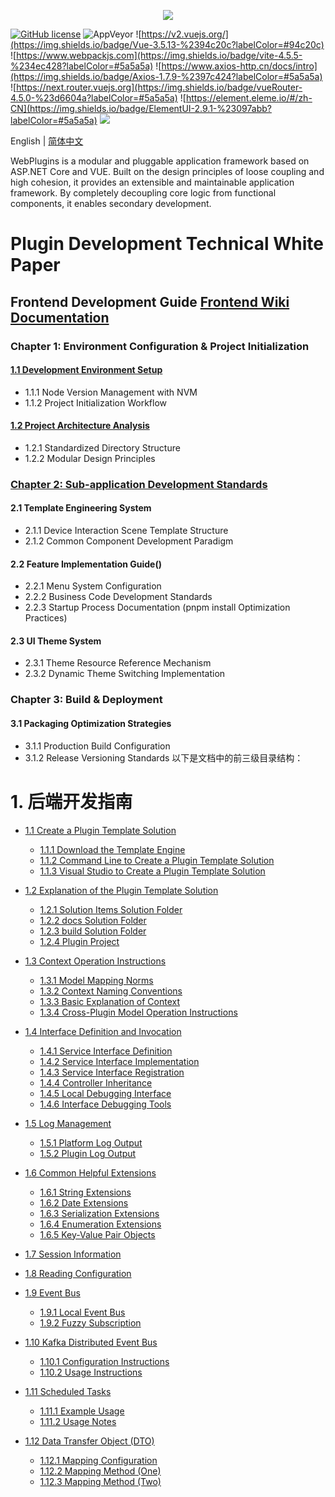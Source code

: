 <p align="center" dir="auto">
  <a href="https://opensource.ganweicloud.com" rel="nofollow">
    <img style="max-width:100%;" src="https://github.com/ganweisoft/WebPlugins/blob/main/src/logo.jpg">
  </a>
</p>

[![GitHub license](https://camo.githubusercontent.com/5eaf3ed8a7e8ccb15c21d967b8635ac79e8b1865da3a5ccf78d2572a3e10738a/68747470733a2f2f696d672e736869656c64732e696f2f6769746875622f6c6963656e73652f646f746e65742f6173706e6574636f72653f636f6c6f723d253233306230267374796c653d666c61742d737175617265)](https://github.com/ganweisoft/WebPlugins/blob/main/LICENSE) ![AppVeyor](https://ci.appveyor.com/api/projects/status/v8gfh6pe2u2laqoa?svg=true) ![https://v2.vuejs.org/](https://img.shields.io/badge/Vue-3.5.13-%2394c20c?labelColor=#94c20c) ![https://www.webpackjs.com](https://img.shields.io/badge/vite-4.5.5-%234ec428?labelColor=#5a5a5a) ![https://www.axios-http.cn/docs/intro](https://img.shields.io/badge/Axios-1.7.9-%2397c424?labelColor=#5a5a5a) ![https://next.router.vuejs.org](https://img.shields.io/badge/vueRouter-4.5.0-%23d6604a?labelColor=#5a5a5a) ![https://element.eleme.io/#/zh-CN](https://img.shields.io/badge/ElementUI-2.9.1-%23097abb?labelColor=#5a5a5a) ![](https://img.shields.io/badge/join-discord-infomational)

English | [简体中文](README-CN.md)

WebPlugins is a modular and pluggable application framework based on ASP.NET Core and VUE. Built on the design principles of loose coupling and high cohesion, it provides an extensible and maintainable application framework. By completely decoupling core logic from functional components, it enables secondary development.

# Plugin Development Technical White Paper

## Frontend Development Guide [Frontend Wiki Documentation](https://github.com/ganweisoft/WebPlugins/wiki/front%E2%80%90end.README.zh%E2%80%90cn)

### Chapter 1: Environment Configuration & Project Initialization
#### [1.1 Development Environment Setup](https://github.com/ganweisoft/WebPlugins/wiki/front%E2%80%90end#1-install-using-nvm)
- 1.1.1 Node Version Management with NVM
- 1.1.2 Project Initialization Workflow

#### [1.2 Project Architecture Analysis](https://github.com/ganweisoft/WebPlugins/wiki/front%E2%80%90end#2-project-structure-description)
- 1.2.1 Standardized Directory Structure
- 1.2.2 Modular Design Principles

### [Chapter 2: Sub-application Development Standards](https://github.com/ganweisoft/WebPlugins/wiki/front%E2%80%90end.README#3-sub-application-development)
#### 2.1 Template Engineering System
- 2.1.1 Device Interaction Scene Template Structure
- 2.1.2 Common Component Development Paradigm

#### 2.2 Feature Implementation Guide()
- 2.2.1 Menu System Configuration
- 2.2.2 Business Code Development Standards
- 2.2.3 Startup Process Documentation (pnpm install Optimization Practices)

#### 2.3 UI Theme System
- 2.3.1 Theme Resource Reference Mechanism
- 2.3.2 Dynamic Theme Switching Implementation

### Chapter 3: Build & Deployment
#### 3.1 Packaging Optimization Strategies
- 3.1.1 Production Build Configuration
- 3.1.2 Release Versioning Standards
以下是文档中的前三级目录结构：

# 1. 后端开发指南

- [1.1 Create a Plugin Template Solution](https://github.com/ganweisoft/WebPlugins/wiki/back%E2%80%90end#11-%E5%88%9B%E5%BB%BA%E6%8F%92%E4%BB%B6%E6%A8%A1%E6%9D%BF%E8%A7%A3%E5%86%B3%E6%96%B9%E6%A1%88)
  - [1.1.1 Download the Template Engine](https://github.com/ganweisoft/WebPlugins/wiki/back%E2%80%90end#111-%E4%B8%8B%E8%BD%BD%E6%A8%A1%E6%9D%BF%E5%BC%95%E6%93%8E)
  - [1.1.2 Command Line to Create a Plugin Template Solution](https://github.com/ganweisoft/WebPlugins/wiki/back%E2%80%90end#112-%E5%91%BD%E4%BB%A4%E8%A1%8C%E5%88%9B%E5%BB%BA%E6%8F%92%E4%BB%B6%E6%A8%A1%E6%9D%BF%E8%A7%A3%E5%86%B3%E6%96%B9%E6%A1%88)
  - [1.1.3 Visual Studio to Create a Plugin Template Solution](https://github.com/ganweisoft/WebPlugins/wiki/back%E2%80%90end#113-visualstudio%E5%88%9B%E5%BB%BA%E6%8F%92%E4%BB%B6%E6%A8%A1%E6%9D%BF%E8%A7%A3%E5%86%B3%E6%96%B9%E6%A1%88)

- [1.2 Explanation of the Plugin Template Solution](https://github.com/ganweisoft/WebPlugins/wiki/back%E2%80%90end#12-%E6%8F%92%E4%BB%B6%E6%A8%A1%E6%9D%BF%E8%A7%A3%E5%86%B3%E6%96%B9%E6%A1%88%E8%AF%B4%E6%98%8E)
  - [1.2.1 Solution Items Solution Folder](https://github.com/ganweisoft/WebPlugins/wiki/back%E2%80%90end#121-solution-items%E8%A7%A3%E5%86%B3%E6%96%B9%E6%A1%88%E6%96%87%E4%BB%B6%E5%A4%B9)
  - [1.2.2 docs Solution Folder](https://github.com/ganweisoft/WebPlugins/wiki/back%E2%80%90end#122-docs%E8%A7%A3%E5%86%B3%E6%96%B9%E6%A1%88%E6%96%87%E4%BB%B6%E5%A4%B9)
  - [1.2.3 build Solution Folder](https://github.com/ganweisoft/WebPlugins/wiki/back%E2%80%90end#123-build%E8%A7%A3%E5%86%B3%E6%96%B9%E6%A1%88%E6%96%87%E4%BB%B6%E5%A4%B9)
  - [1.2.4 Plugin Project](https://github.com/ganweisoft/WebPlugins/wiki/back%E2%80%90end#124-%E6%8F%92%E4%BB%B6%E9%A1%B9%E7%9B%AE)

- [1.3 Context Operation Instructions](https://github.com/ganweisoft/WebPlugins/wiki/back%E2%80%90end#13-%E4%B8%8A%E4%B8%8B%E6%96%87%E6%93%8D%E4%BD%9C%E8%AF%B4%E6%98%8E)
  - [1.3.1 Model Mapping Norms](https://github.com/ganweisoft/WebPlugins/wiki/back%E2%80%90end#131-%E6%A8%A1%E5%9E%8B%E6%98%A0%E5%B0%84%E8%A7%84%E8%8C%83)
  - [1.3.2 Context Naming Conventions](https://github.com/ganweisoft/WebPlugins/wiki/back%E2%80%90end#132-%E4%B8%8A%E4%B8%8B%E6%96%87%E5%91%BD%E5%90%8D%E8%A7%84%E8%8C%83)
  - [1.3.3 Basic Explanation of Context](https://github.com/ganweisoft/WebPlugins/wiki/back%E2%80%90end#133-%E4%B8%8A%E4%B8%8B%E6%96%87%E5%9F%BA%E6%9C%AC%E8%AF%B4%E6%98%8E)
  - [1.3.4 Cross-Plugin Model Operation Instructions](https://github.com/ganweisoft/WebPlugins/wiki/back%E2%80%90end#134-%E8%B7%A8%E6%8F%92%E4%BB%B6%E6%A8%A1%E5%9E%8B%E6%93%8D%E4%BD%9C%E8%AF%B4%E6%98%8E)

- [1.4 Interface Definition and Invocation](https://github.com/ganweisoft/WebPlugins/wiki/back%E2%80%90end#14-%E6%8E%A5%E5%8F%A3%E5%AE%9A%E4%B9%89%E5%8F%8A%E8%B0%83%E7%94%A8)
  - [1.4.1 Service Interface Definition](https://github.com/ganweisoft/WebPlugins/wiki/back%E2%80%90end#141-%E6%9C%8D%E5%8A%A1%E6%8E%A5%E5%8F%A3%E5%AE%9A%E4%B9%89)
  - [1.4.2 Service Interface Implementation](https://github.com/ganweisoft/WebPlugins/wiki/back%E2%80%90end#142-%E6%9C%8D%E5%8A%A1%E6%8E%A5%E5%8F%A3%E5%AE%9E%E7%8E%B0)
  - [1.4.3 Service Interface Registration](https://github.com/ganweisoft/WebPlugins/wiki/back%E2%80%90end#143-%E6%9C%8D%E5%8A%A1%E6%8E%A5%E5%8F%A3%E6%B3%A8%E5%86%8C)
  - [1.4.4 Controller Inheritance](https://github.com/ganweisoft/WebPlugins/wiki/back%E2%80%90end#144-%E6%8E%A7%E5%88%B6%E5%99%A8%E7%BB%A7%E6%89%BF)
  - [1.4.5 Local Debugging Interface](https://github.com/ganweisoft/WebPlugins/wiki/back%E2%80%90end#145-%E6%9C%AC%E5%9C%B0%E8%B0%83%E8%AF%95%E6%8E%A5%E5%8F%A3)
  - [1.4.6 Interface Debugging Tools](https://github.com/ganweisoft/WebPlugins/wiki/back%E2%80%90end#146-%E6%8E%A5%E5%8F%A3%E8%B0%83%E8%AF%95%E5%B7%A5%E5%85%B7)

- [1.5 Log Management](https://github.com/ganweisoft/WebPlugins/wiki/back%E2%80%90end#15-%E6%97%A5%E5%BF%97%E7%AE%A1%E7%90%86)
  - [1.5.1 Platform Log Output](https://github.com/ganweisoft/WebPlugins/wiki/back%E2%80%90end#151-%E5%B9%B3%E5%8F%B0%E6%97%A5%E5%BF%97%E8%BE%93%E5%87%BA)
  - [1.5.2 Plugin Log Output](https://github.com/ganweisoft/WebPlugins/wiki/back%E2%80%90end#152-%E6%8F%92%E4%BB%B6%E6%97%A5%E5%BF%97%E8%BE%93%E5%87%BA)

- [1.6 Common Helpful Extensions](https://github.com/ganweisoft/WebPlugins/wiki/back%E2%80%90end#16-%E5%B8%B8%E7%94%A8%E5%B8%AE%E5%8A%A9%E6%89%A9%E5%B1%95)
  - [1.6.1 String Extensions](https://github.com/ganweisoft/WebPlugins/wiki/back%E2%80%90end#161-%E5%AD%97%E7%AC%A6%E4%B8%B2%E6%89%A9%E5%B1%95)
  - [1.6.2 Date Extensions](https://github.com/ganweisoft/WebPlugins/wiki/back%E2%80%90end#162-%E6%97%A5%E6%9C%9F%E6%89%A9%E5%B1%95)
  - [1.6.3 Serialization Extensions](https://github.com/ganweisoft/WebPlugins/wiki/back%E2%80%90end#163-%E5%BA%8F%E5%88%97%E5%8C%96%E6%89%A9%E5%B1%95)
  - [1.6.4 Enumeration Extensions](https://github.com/ganweisoft/WebPlugins/wiki/back%E2%80%90end#164-%E6%9E%9A%E4%B8%BE%E6%89%A9%E5%B1%95)
  - [1.6.5 Key-Value Pair Objects](https://github.com/ganweisoft/WebPlugins/wiki/back%E2%80%90end#165-%E9%94%AE%E5%80%BC%E5%AF%B9%E5%AF%B9%E8%B1%A1)

- [1.7 Session Information](https://github.com/ganweisoft/WebPlugins/wiki/back%E2%80%90end#17-%E4%BC%9A%E8%AF%9D%E4%BF%A1%E6%81%AF)
- [1.8 Reading Configuration](https://github.com/ganweisoft/WebPlugins/wiki/back%E2%80%90end#18-%E8%AF%BB%E5%8F%96%E9%85%8D%E7%BD%AE)
- [1.9 Event Bus](https://github.com/ganweisoft/WebPlugins/wiki/back%E2%80%90end#19-%E4%BA%8B%E4%BB%B6%E6%80%BB%E7%BA%BF)
  - [1.9.1 Local Event Bus](https://github.com/ganweisoft/WebPlugins/wiki/back%E2%80%90end#191-%E6%9C%AC%E5%9C%B0%E4%BA%8B%E4%BB%B6%E6%80%BB%E7%BA%BF)
  - [1.9.2 Fuzzy Subscription](https://github.com/ganweisoft/WebPlugins/wiki/back%E2%80%90end#192-%E6%A8%A1%E7%B3%8A%E8%AE%A2%E9%98%85)
- [1.10 Kafka Distributed Event Bus](https://github.com/ganweisoft/WebPlugins/wiki/back%E2%80%90end#110-kafka%E5%88%86%E5%B8%83%E5%BC%8F%E4%BA%8B%E4%BB%B6%E6%80%BB%E7%BA%BF)
  - [1.10.1 Configuration Instructions](https://github.com/ganweisoft/WebPlugins/wiki/back%E2%80%90end#1101-%E9%85%8D%E7%BD%AE%E8%AF%B4%E6%98%8E)
  - [1.10.2 Usage Instructions](https://github.com/ganweisoft/WebPlugins/wiki/back%E2%80%90end#1102-%E4%BD%BF%E7%94%A8%E8%AF%B4%E6%98%8E)
- [1.11 Scheduled Tasks](https://github.com/ganweisoft/WebPlugins/wiki/back%E2%80%90end#111-%E5%AE%9A%E6%97%B6%E4%BB%BB%E5%8A%A1)
  - [1.11.1 Example Usage](https://github.com/ganweisoft/WebPlugins/wiki/back%E2%80%90end#1111-%E4%BD%BF%E7%94%A8%E7%A4%BA%E4%BE%8B)
  - [1.11.2 Usage Notes](https://github.com/ganweisoft/WebPlugins/wiki/back%E2%80%90end#1112-%E4%BD%BF%E7%94%A8%E6%B3%A8%E6%84%8F)
- [1.12 Data Transfer Object (DTO)](https://github.com/ganweisoft/WebPlugins/wiki/back%E2%80%90end#112-%E6%95%B0%E6%8D%AE%E8%BD%AC%E6%8D%A2%E5%AF%B9%E8%B1%A1dto)
  - [1.12.1 Mapping Configuration](https://github.com/ganweisoft/WebPlugins/wiki/back%E2%80%90end#1121-%E6%98%A0%E5%B0%84%E9%85%8D%E7%BD%AE)
  - [1.12.2 Mapping Method (One)](https://github.com/ganweisoft/WebPlugins/wiki/back%E2%80%90end#1122-%E6%98%A0%E5%B0%84%E6%96%B9%E5%BC%8F%E4%B8%80)
  - [1.12.3 Mapping Method (Two)](https://github.com/ganweisoft/WebPlugins/wiki/back%E2%80%90end#1123-%E6%98%A0%E5%B0%84%E6%96%B9%E5%BC%8F%E4%BA%8C)
